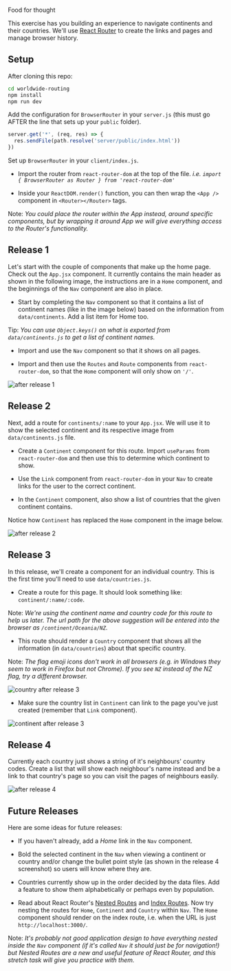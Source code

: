 Food for thought 

This exercise has you building an experience to navigate continents and their countries. We'll use [React Router](https://reactrouter.com/docs) to create the links and pages and manage browser history.


## Setup

After cloning this repo:

```sh
cd worldwide-routing
npm install
npm run dev
```

Add the configuration for `BrowserRouter` in your `server.js` (this must go AFTER the line that sets up your `public` folder).

```js
server.get('*', (req, res) => {
  res.sendFile(path.resolve('server/public/index.html'))
})
```

Set up `BrowserRouter` in your `client/index.js`. 

* Import the router from `react-router-dom` at the top of the file. _i.e. `import { BrowserRouter as Router } from 'react-router-dom'`_

* Inside your `ReactDOM.render()` function, you can then wrap the `<App />` component in `<Router></Router>` tags. 

Note: _You could place the router within the App instead, around specific components, but by wrapping it around App we will give everything access to the Router's functionality._


## Release 1

Let's start with the couple of components that make up the home page. Check out the `App.jsx` component. It currently contains the main header as shown in the following image, the instructions are in a `Home` component, and the beginnings of the `Nav` component are also in place.

 * Start by completing the `Nav` component so that it contains a list of continent names (like in the image below) based on the information from `data/continents`.  Add a list item for Home too.

 Tip: _You can use `Object.keys()` on what is exported from `data/continents.js` to get a list of continent names._

 * Import and use the `Nav` component so that it shows on all pages.

 * Import and then use the `Routes` and `Route` components from `react-router-dom`, so that the `Home` component will only show on `'/'`.

![after release 1](readme-images/release-1.png)


## Release 2

Next, add a route for `continents/:name` to your `App.jsx`. We will use it to show the selected continent and its respective image from `data/continents.js` file. 

* Create a `Continent` component for this route. Import `useParams` from `react-router-dom` and then use this to determine which continent to show. 

* Use the `Link` component from `react-router-dom` in your `Nav` to create links for the user to the correct continent.

* In the `Continent` component, also show a list of countries that the given continent contains.

Notice how `Continent` has replaced the `Home` component in the image below.

![after release 2](readme-images/release-2.png)


## Release 3

In this release, we'll create a component for an individual country. This is the first time you'll need to use `data/countries.js`.

* Create a route for this page. It should look something like: `continent/:name/:code`. 

Note: _We're using the continent name and country code for this route to help us later. The url path for the above suggestion will be entered into the browser as `/continent/Oceania/NZ`._

* This route should render a `Country` component that shows all the information (in `data/countries`) about that specific country. 

Note: _The flag emoji icons don't work in all browsers (e.g. in Windows they seem to work in Firefox but not Chrome). If you see `NZ` instead of the NZ flag, try a different browser._ 

![country after release 3](readme-images/release-3-a.png)

* Make sure the country list in `Continent` can link to the page you've just created (remember that `Link` component).

![continent after release 3](readme-images/release-3-b.png)


## Release 4

Currently each country just shows a string of it's neighbours' country codes. Create a list that will show each neighbour's name instead and be a link to that country's page so you can visit the pages of neighbours easily.

![after release 4](readme-images/release-4.png)


## Future Releases

Here are some ideas for future releases:

* If you haven't already, add a _Home_ link in the `Nav` component.

* Bold the selected continent in the `Nav` when viewing a continent or country and/or change the bullet point style (as shown in the release 4 screenshot) so users will know where they are.

* Countries currently show up in the order decided by the data files. Add a feature to show them alphabetically or perhaps even by population.

* Read about React Router's [Nested Routes](https://reactrouter.com/docs/en/v6/getting-started/tutorial#nested-routes) and [Index Routes](https://reactrouter.com/docs/en/v6/getting-started/tutorial#index-routes). Now try nesting the routes for `Home`, `Continent` and `Country` within `Nav`. The `Home` component should render on the index route, i.e. when the URL is just `http://localhost:3000/`. 

Note: _It's probably not good application design to have everything nested inside the `Nav` component (if it's called `Nav` it should just be for navigation!) but Nested Routes are a new and useful feature of React Router, and this stretch task will give you practice with them._
